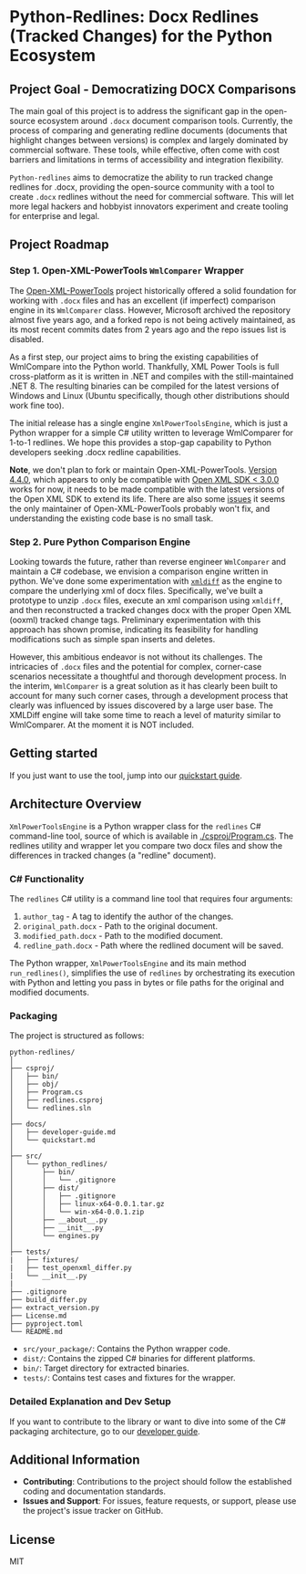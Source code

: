 # Python-Redlines: Docx Redlines (Tracked Changes) for the Python Ecosystem

## Project Goal - Democratizing DOCX Comparisons

The main goal of this project is to address the significant gap in the open-source ecosystem around `.docx` document
comparison tools. Currently, the process of comparing and generating redline documents (documents that highlight 
changes between versions) is complex and largely dominated by commercial software. These 
tools, while effective, often come with cost barriers and limitations in terms of accessibility and integration 
flexibility.

`Python-redlines` aims to democratize the ability to run tracked change redlines for .docx, providing the 
open-source community with a tool to create `.docx` redlines without the need for commercial software. This will let
more legal hackers and hobbyist innovators experiment and create tooling for enterprise and legal.

## Project Roadmap

### Step 1. Open-XML-PowerTools `WmlComparer` Wrapper

The [Open-XML-PowerTools](https://github.com/OpenXmlDev/Open-Xml-PowerTools) project historically offered a solid 
foundation for working with `.docx` files and has an excellent (if imperfect) comparison engine in its `WmlComparer` 
class. However, Microsoft archived the repository almost five years ago, and a forked repo is not being actively 
maintained, as its most recent commits dates from 2 years ago and the repo issues list is disabled.

As a first step, our project aims to bring the existing capabilities of WmlCompare into the Python world. Thankfully, 
XML Power Tools is full cross-platform as it is written in .NET and compiles with the still-maintained .NET 8. The
resulting binaries can be compiled for the latest versions of Windows and Linux (Ubuntu specifically, though other
distributions should work fine too). 

The initial release has a single engine `XmlPowerToolsEngine`, which is just a Python wrapper for a simple C# utility
written to leverage WmlComparer for 1-to-1 redlines. We hope this provides a stop-gap capability to Python developers 
seeking .docx redline capabilities. 

**Note**, we don't plan to fork or maintain Open-XML-PowerTools. [Version 4.4.0](https://www.nuget.org/packages/Open-Xml-PowerTools/), 
which appears to only be compatible with [Open XML SDK < 3.0.0](https://www.nuget.org/packages/DocumentFormat.OpenXml) works
for now, it needs to be made compatible with the latest versions of the Open XML SDK to extend its life. There are 
also some [issues](https://github.com/dotnet/Open-XML-SDK/issues/1634) it seems the only maintainer of 
Open-XML-PowerTools probably won't fix, and understanding the existing code base is no small task.

### Step 2. Pure Python Comparison Engine

Looking towards the future, rather than reverse engineer `WmlComparer` and maintain a C# codebase, we envision a 
comparison engine written in python. We've done some experimentation with [`xmldiff`](https://github.com/Shoobx/xmldiff)
as the engine to compare the underlying xml of docx files. Specifically, we've built a prototype to unzip `.docx` files, 
execute an xml comparison using `xmldiff`, and then reconstructed a tracked changes docx with the proper Open XML
(ooxml) tracked change tags. Preliminary experimentation with this approach has shown promise, indicating its 
feasibility for handling modifications such as simple span inserts and deletes.

However, this ambitious endeavor is not without its challenges. The intricacies of `.docx` files and the potential for 
complex, corner-case scenarios necessitate a thoughtful and thorough development process. In the interim, `WmlComparer`
is a great solution as it has clearly been built to account for many such corner cases, through a development process
that clearly was influenced by issues discovered by a large user base. The XMLDiff engine will take some time to reach
a level of maturity similar to WmlComparer. At the moment it is NOT included.

## Getting started

If you just want to use the tool, jump into our [quickstart guide](docs/quickstart.md).

## Architecture Overview

`XmlPowerToolsEngine` is a Python wrapper class for the `redlines` C# command-line tool, source of which is available in 
[./csproj/Program.cs](./csproj/Program.cs). The redlines utility and wrapper let you compare two docx files and 
show the differences in tracked changes (a "redline" document).

### C# Functionality

The `redlines` C# utility is a command line tool that requires four arguments:
1. `author_tag` - A tag to identify the author of the changes.
2. `original_path.docx` - Path to the original document.
3. `modified_path.docx` - Path to the modified document.
4. `redline_path.docx` - Path where the redlined document will be saved.

The Python wrapper, `XmlPowerToolsEngine` and its main method `run_redlines()`, simplifies the use of `redlines` by 
orchestrating its execution with Python and letting you pass in bytes or file paths for the original and modified 
documents.

### Packaging

The project is structured as follows:
```
python-redlines/
│
├── csproj/
│   ├── bin/
│   ├── obj/
│   ├── Program.cs
│   ├── redlines.csproj
│   └── redlines.sln
│
├── docs/
│   ├── developer-guide.md
│   └── quickstart.md
│
├── src/
│   └── python_redlines/
│       ├── bin/
│       │   └── .gitignore
│       ├── dist/
│       │   ├── .gitignore
│       │   ├── linux-x64-0.0.1.tar.gz
│       │   └── win-x64-0.0.1.zip
│       ├── __about__.py
│       ├── __init__.py
│       └── engines.py
│
├── tests/
|   ├── fixtures/
|   ├── test_openxml_differ.py
|   └── __init__.py
|
├── .gitignore
├── build_differ.py
├── extract_version.py
├── License.md
├── pyproject.toml
└── README.md
```

- `src/your_package/`: Contains the Python wrapper code.
- `dist/`: Contains the zipped C# binaries for different platforms.
- `bin/`: Target directory for extracted binaries.
- `tests/`: Contains test cases and fixtures for the wrapper.

### Detailed Explanation and Dev Setup

If you want to contribute to the library or want to dive into some of the C# packaging architecture, go to our
[developer guide](docs/developer-guide.md).

## Additional Information

- **Contributing**: Contributions to the project should follow the established coding and documentation standards.
- **Issues and Support**: For issues, feature requests, or support, please use the project's issue tracker on GitHub.

## License

MIT

